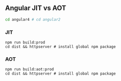## Angular JIT vs AOT

```bash
cd angular4 # cd angular2 
```

### JIT

```
npm run build:prod
cd dist && httpserver # install global npm package
```


### AOT

```
npm run build:aot:prod
cd dist && httpserver # install global npm package
```
